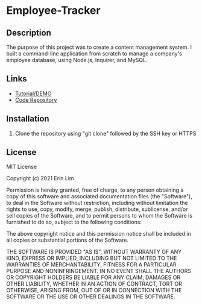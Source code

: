 # Employee-Tracker

## Description

The purpose of this project was to create a content management system. I built a command-line application from scratch to manage a company's employee database, using Node.js, Inquirer, and MySQL.

## Links
- [Tutorial/DEMO](https://drive.google.com/file/d/1d9dmPn6NXC5jXKVhA_iVx9TOS6HWYqQx/view)
- [Code Repository](https://github.com/erinlim2001/Employee-Tracker)

## Installation

1. Clone the repository using "git clone" followed by the SSH key or HTTPS 

## License

MIT License

Copyright (c) 2021 Erin Lim

Permission is hereby granted, free of charge, to any person obtaining a copy
of this software and associated documentation files (the "Software"), to deal
in the Software without restriction, including without limitation the rights
to use, copy, modify, merge, publish, distribute, sublicense, and/or sell
copies of the Software, and to permit persons to whom the Software is
furnished to do so, subject to the following conditions:

The above copyright notice and this permission notice shall be included in all
copies or substantial portions of the Software.

THE SOFTWARE IS PROVIDED "AS IS", WITHOUT WARRANTY OF ANY KIND, EXPRESS OR
IMPLIED, INCLUDING BUT NOT LIMITED TO THE WARRANTIES OF MERCHANTABILITY,
FITNESS FOR A PARTICULAR PURPOSE AND NONINFRINGEMENT. IN NO EVENT SHALL THE
AUTHORS OR COPYRIGHT HOLDERS BE LIABLE FOR ANY CLAIM, DAMAGES OR OTHER
LIABILITY, WHETHER IN AN ACTION OF CONTRACT, TORT OR OTHERWISE, ARISING FROM,
OUT OF OR IN CONNECTION WITH THE SOFTWARE OR THE USE OR OTHER DEALINGS IN THE
SOFTWARE.